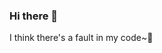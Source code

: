 ### Hi there 👋

I think there's a fault in my code~🌟

<!-- <div style="display:flex; align-items: flex-start;"> -->
<!-- <img align="center" src="https://github-readme-stats.vercel.app/api/top-langs/?username=jennyrrrrr&hide=css&title_color=ffffff&text_color=c9cacc&icon_color=2bbc8a&bg_color=1d1f21" /> -->
<!-- <img align="center" src="https://github-readme-stats.vercel.app/api?username=jennyrrrrr&show_icons=true&line_height=27&count_private=true&title_color=ffffff&text_color=c9cacc&icon_color=2bbc8a&bg_color=1d1f21" alt="Martin's GitHub Stats" /> -->

<!--
**jennyrrrrr/jennyrrrrr** is a ✨ _special_ ✨ repository because its `README.md` (this file) appears on your GitHub profile.

Here are some ideas to get you started:

- 🔭 I’m currently working on ...
- 🌱 I’m currently learning ...
- 👯 I’m looking to collaborate on ...
- 🤔 I’m looking for help with ...
- 💬 Ask me about ...
- 📫 How to reach me: ...
- 😄 Pronouns: ...
- ⚡ Fun fact: ...
-->
